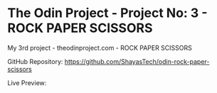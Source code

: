 # The Odin Project - Project No: 3 - ROCK PAPER SCISSORS

My 3rd project - theodinproject.com - ROCK PAPER SCISSORS

GitHub Repository: https://github.com/ShayasTech/odin-rock-paper-scissors

Live Preview: 

